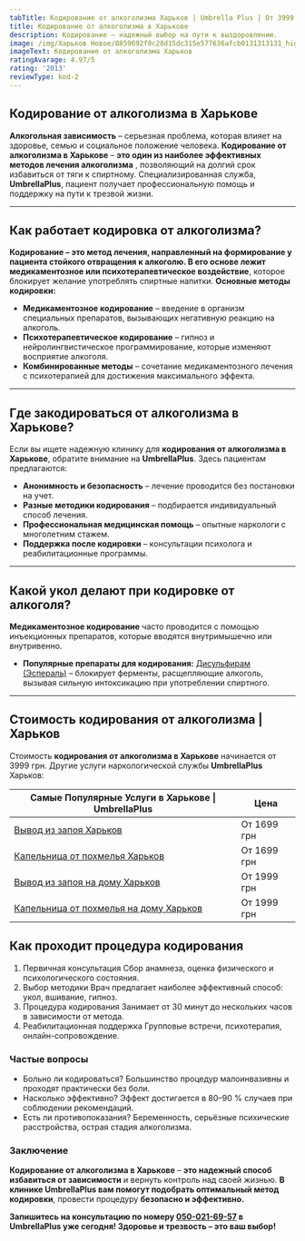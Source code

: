 ```yaml
---
tabTitle: Кодирование от алкоголизма Харьков | Umbrella Plus | От 3999 грн
title: Кодирование от алкоголизма в Харькове
description: Кодирование – надежный выбор на пути к выздоровлению.
image: /img/Харьков Новое/8859692f0c28d15dc315e577636afcb0131313131_high.jpg
imageText: Кодирование от алкоголизма Харьков
ratingAvarage: 4.97/5
rating: '2013'
reviewType: kod-2
---
```


## Кодирование от алкоголизма в Харькове

**Алкогольная зависимость** – серьезная проблема, которая влияет на здоровье, семью и социальное положение человека. **Кодирование от алкоголизма в Харькове** – **это один из наиболее эффективных методов лечения алкоголизма** , позволяющий на долгий срок избавиться от тяги к спиртному. Специализированная служба, **UmbrellaPlus**, пациент получает профессиональную помощь и поддержку на пути к трезвой жизни.

***

## Как работает кодировка от алкоголизма?

**Кодирование – это метод лечения, направленный на формирование у пациента стойкого отвращения к алкоголю. В его основе лежит медикаментозное или психотерапевтическое воздействие**, которое блокирует желание употреблять спиртные напитки. **Основные методы кодировки:**

* **Медикаментозное кодирование** – введение в организм специальных препаратов, вызывающих негативную реакцию на алкоголь.
* **Психотерапевтическое кодирование** – гипноз и нейролингвистическое программирование, которые изменяют восприятие алкоголя.
* **Комбинированные методы** – сочетание медикаментозного лечения с психотерапией для достижения максимального эффекта.

***

## Где закодироваться от алкоголизма в Харькове?

Если вы ищете надежную клинику для **кодирования от алкоголизма в Харькове**, обратите внимание на **UmbrellaPlus**. Здесь пациентам предлагаются:

* **Анонимность и безопасность** – лечение проводится без постановки на учет.
* **Разные методики кодирования** – подбирается индивидуальный способ лечения.
* **Профессиональная медицинская помощь** – опытные наркологи с многолетним стажем.
* **Поддержка после кодировки** – консультации психолога и реабилитационные программы.

***

## Какой укол делают при кодировке от алкоголя?

**Медикаментозное кодирование** часто проводится с помощью инъекционных препаратов, которые вводятся внутримышечно или внутривенно.

* **Популярные препараты для кодирования:**
  [Дисульфирам](https://umbrella-plus.com.ua/kharkiv/kodirovka-ot-alkogolia-disulfiram-kharkiv/) [(Эспераль)](https://umbrella-plus.com.ua/kharkiv/kodirovka-ot-alkogolizma-espiarl-kharkiv/) – блокирует ферменты, расщепляющие алкоголь, вызывая сильную интоксикацию при употреблении спиртного.

***

## Стоимость кодирования от алкоголизма | Харьков

Стоимость **кодирования от алкоголизма в Харькове** начинается от 3999 грн. Другие услуги наркологической службы **UmbrellaPlus** Харьков:

| Самые Популярные Услуги в Харькове \| UmbrellaPlus                                                                    | Цена        |
| --------------------------------------------------------------------------------------------------------------------- | ----------- |
| [Вывод из запоя Харьков](https://umbrella-plus.com.ua/kharkiv/vivod-iz-zapoia-kharkiv/)                               | От 1699 грн |
| [Капельница от похмелья Харьков](https://umbrella-plus.com.ua/kharkiv/kapelnica_ot_alkogola_kharkiv/)                 | От 1699 грн |
| [Вывод из запоя на дому Харьков](https://umbrella-plus.com.ua/kharkiv/vivod-iz-zapoia-na-domy-kharkiv/)               | От 1999 грн |
| [Капельница от похмелья на дому Харьков](https://umbrella-plus.com.ua/kharkiv/kapelnica_ot_alkogola_na_domy_kharkiv/) | От 1999 грн |

## Как проходит процедура кодирования

1. Первичная консультация
    Сбор анамнеза, оценка физического и психологического состояния. 
2. Выбор методики
    Врач предлагает наиболее эффективный способ: укол, вшивание, гипноз. 
3. Процедура кодирования
    Занимает от 30 минут до нескольких часов в зависимости от метода. 
4. Реабилитационная поддержка
    Групповые встречи, психотерапия, онлайн-сопровождение.

### Частые вопросы

* Больно ли кодироваться?
   Большинство процедур малоинвазивны и проходят практически без боли. 
* Насколько эффективно?
   Эффект достигается в 80–90 % случаев при соблюдении рекомендаций. 
* Есть ли противопоказания?
   Беременность, серьёзные психические расстройства, острая стадия алкоголизма.

### Заключение

**Кодирование от алкоголизма в Харькове** – **это надежный способ избавиться от зависимости** и вернуть контроль над своей жизнью. **В клинике UmbrellaPlus вам помогут подобрать оптимальный метод кодировки**, провести процедуру **безопасно и эффективно.**

**Запишитесь на консультацию по номеру [050-021-69-57](tel:0500216957) в UmbrellaPlus уже сегодня!
Здоровье и трезвость – это ваш выбор!**
